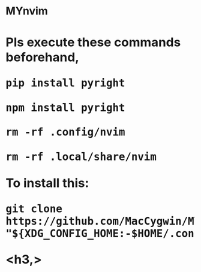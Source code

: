 <H1>MYnvim<H1,>
<h3>
Pls execute these commands beforehand,
  
```
pip install pyright
``` 
  
```  
npm install pyright
```

```
rm -rf .config/nvim
```

```  
rm -rf .local/share/nvim
```
To install this:

```
git clone https://github.com/MacCygwin/MYnvim "${XDG_CONFIG_HOME:-$HOME/.config}"/nvim}
```
<h3,>
